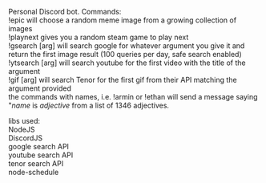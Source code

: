 Personal Discord bot. Commands:\
!epic will choose a random meme image from a growing collection of images\
!playnext gives you a random steam game to play next\
!gsearch [arg] will search google for whatever argument you give it and return the first image result (100 queries per day, safe search enabled)\
!ytsearch [arg] will search youtube for the first video with the title of the argument\
!gif [arg] will search Tenor for the first gif from their API matching the argument provided\
the commands with names, i.e. !armin or !ethan will send a message saying "*name* is *adjective* from a list of 1346 adjectives.

libs used:\
NodeJS\
DiscordJS\
google search API\
youtube search API\
tenor search API\
node-schedule

